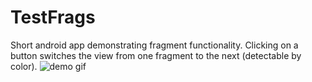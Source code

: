 # TestFrags
Short android app demonstrating fragment functionality. Clicking on a button switches the view from one fragment to the next (detectable by color).
<img src='http://g.recordit.co/EqTlkTR7Lw.gif' title='demo gif' width='' alt='demo gif' />
